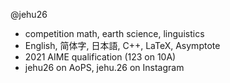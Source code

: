 @jehu26
- competition math, earth science, linguistics
- English, 简体字, 日本語, C++, LaTeX, Asymptote
- 2021 AIME qualification (123 on 10A)
- jehu26 on AoPS, jehu.26 on Instagram

<!---
jehu26/jehu26 is a ✨ special ✨ repository because its `README.md` (this file) appears on your GitHub profile.
You can click the Preview link to take a look at your changes.
--->
